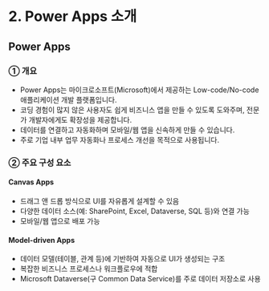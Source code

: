 # 2. Power Apps 소개

## Power Apps

### ① 개요
- Power Apps는 마이크로소프트(Microsoft)에서 제공하는 Low-code/No-code 애플리케이션 개발 플랫폼입니다.
- 코딩 경험이 많지 않은 사용자도 쉽게 비즈니스 앱을 만들 수 있도록 도와주며, 전문가 개발자에게도 확장성을 제공합니다.
- 데이터를 연결하고 자동화하며 모바일/웹 앱을 신속하게 만들 수 있습니다.
- 주로 기업 내부 업무 자동화나 프로세스 개선을 목적으로 사용됩니다.

### ② 주요 구성 요소
#### Canvas Apps
- 드래그 앤 드롭 방식으로 UI를 자유롭게 설계할 수 있음
- 다양한 데이터 소스(예: SharePoint, Excel, Dataverse, SQL 등)와 연결 가능
- 모바일/웹 앱으로 배포 가능

#### Model-driven Apps
- 데이터 모델(테이블, 관계 등)에 기반하여 자동으로 UI가 생성되는 구조
- 복잡한 비즈니스 프로세스나 워크플로우에 적합
- Microsoft Dataverse(구 Common Data Service)를 주로 데이터 저장소로 사용
